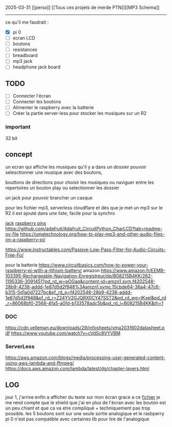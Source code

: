 2025-03-31
[[perso]] [[Tous ces projets de merde PTN]][[MP3 Schema]]

---

ce qu'il me faudrait :
- [x] pi 0
- [ ] ecran LCD
- [ ] boutons
- [ ] resistances
- [ ] breadboard
- [ ] mp3 jack
- [ ] headphone jack board
## TODO
- [ ] Connecter l'écran
- [ ] Connecter les boutons
- [ ] Alimenter le raspberry avec la batterie
- [ ] Créer la partie server-less pour stocker les musiques sur un R2

### important
32 bit

## concept 
un ecran qui affiche les musiques qu'il y a dans un dossier
pouvoir selesctionner une musique avec des boutons,

bouttons de directions pour choisir les musiques ou naviguer entre les repertoires
un bouton play ou selectionner les dossier

un jack pour pouvoir brancher un casque

pour les fichier mp3, serverless cloudflare et dès que je met un mp3 sur le R2 il est ajouté dans une liste, facile pour la synchro


[jack](https://forums.raspberrypi.com/viewtopic.php?t=127585)
[raspberry pins](https://www.etechnophiles.com/raspberry-pi-zero-gpio-pinout-specifications-programming-language/)
https://github.com/adafruit/Adafruit_CircuitPython_CharLCD?tab=readme-ov-file
https://umatechnology.org/how-to-play-mp3-and-other-audio-files-on-a-raspberry-pi/

https://www.instructables.com/Passive-Low-Pass-Filter-for-Audio-Circuits-Free-Fo/

pour la batterie
https://www.circuitbasics.com/how-to-power-your-raspberry-pi-with-a-lithium-battery/
amazon
https://www.amazon.fr/EEMB-103395-Rechargeable-Navigation-Enregistreur/dp/B08215B4KK/262-1195336-3091451?pd_rd_w=pOGaq&content-id=amzn1.sym.f4202548-28b9-4238-addd-1e87d5d2f948%3Aamzn1.symc.15cbde64-36a4-47c6-b315-5d1a0d7227bc&pf_rd_p=f4202548-28b9-4238-addd-1e87d5d2f948&pf_rd_r=Z24YV2GJQRX0CY47SST2&pd_rd_wg=tKxel&pd_rd_r=86068bf0-2568-4fa5-a0fd-b133578adc5b&pd_rd_i=B08215B4KK&th=1


### DOC

https://cdn.velleman.eu/downloads/29/infosheets/vma2031602datasheet.pdf
https://www.youtube.com/watch?v=cVdSc8VYVBM

### ServerLess 
https://aws.amazon.com/blogs/media/processing-user-generated-content-using-aws-lambda-and-ffmpeg/
https://docs.aws.amazon.com/lambda/latest/dg/chapter-layers.html


## LOG
jour 1, j'arrive enfin a afficher du texte sur mon écran grace a ce [fichier](https://cdn.velleman.eu/downloads/29/infosheets/vma203_scheme.pdf) 
je me rend compte que le shield que j'ai en plus de l'écran avec les bouton est un peu chiant et que ca va etre compliqué + techniquement pas trop possible. les 5 boutons sont sur une seule sortie analogique et le rasbperry pi 0 n'est pas compatible avec certaines lib pour lire de l'analogique



